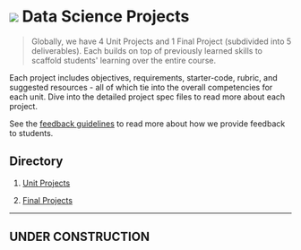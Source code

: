 # ![](https://ga-dash.s3.amazonaws.com/production/assets/logo-9f88ae6c9c3871690e33280fcf557f33.png) Data Science Projects

> Globally, we have 4 Unit Projects and 1 Final Project (subdivided into 5 deliverables). Each builds on top of previously learned skills to scaffold students' learning over the entire course.

Each project includes objectives, requirements, starter-code, rubric, and suggested resources - all of which tie into the overall competencies for each unit. Dive into the detailed project spec files to read more about each project.

See the [feedback guidelines](./project-feedback.md) to read more about how we provide feedback to students.

## Directory

1. [Unit Projects](./unit-projects)

2. [Final Projects](./final-projects)

***

## UNDER CONSTRUCTION
